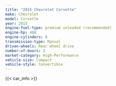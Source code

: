 ```yaml
---
title: "2015 Chevrolet Corvette"
make: Chevrolet
model: Corvette
year: 2015
engine-fuel-type: premium unleaded (recommended)
engine-hp: 460
engine-cylinders: 8
transmission-type: Manual
driven-wheels: Rear wheel drive
number-of-doors: 2
market-category: High-Performance
vehicle-size: Compact
vehicle-style: Convertible
---
```


{{< car_info >}}
